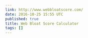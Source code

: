 ```yaml
---
link: http://www.webbloatscore.com/
date: 2016-10-25 15:55 UTC
published: true
title: Web Bloat Score Calculator
tags: []
---
```



